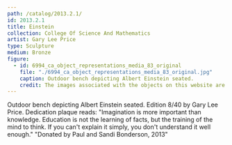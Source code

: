 ```yaml
---
path: /catalog/2013.2.1/
id: 2013.2.1
title: Einstein
collection: College Of Science And Mathematics
artist: Gary Lee Price
type: Sculpture
medium: Bronze
figure:
  - id: 6994_ca_object_representations_media_83_original
    file: "./6994_ca_object_representations_media_83_original.jpg"
    caption: Outdoor bench depicting Albert Einstein seated.
    credit: The images associated with the objects on this website are protected under United States copyright laws. We are pleased to share these materials as an educational resource for the public for non-commercial, educational and personal use only, or for fair use as defined by law.
---
```

Outdoor bench depicting Albert Einstein seated. Edition 8/40 by Gary Lee Price. Dedication plaque reads: "Imagination is more important than knowledge. Education is not the learning of facts, but the training of the mind to think. If you can't explain it simply, you don't understand it well enough." "Donated by Paul and Sandi Bonderson, 2013"
